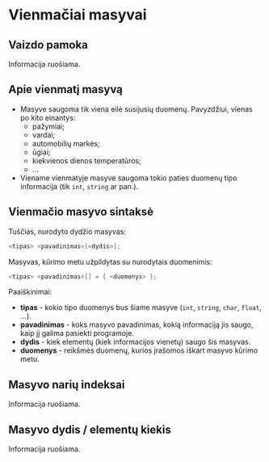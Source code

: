 # Vienmačiai masyvai

## Vaizdo pamoka

Informacija ruošiama.

## Apie vienmatį masyvą

- Masyve saugoma tik viena eilė susijusių duomenų. Pavyzdžiui, vienas po kito einantys:
  - pažymiai;
  - vardai;
  - automobilių markės;
  - ūgiai;
  - kiekvienos dienos temperatūros;
  - ...
- Viename vienmatyje masyve saugoma tokio paties duomenų tipo informacija (tik `int`, `string` ar pan.).

## Vienmačio masyvo sintaksė

Tuščias, nurodyto dydžio masyvas:

```cpp
<tipas> <pavadinimas>[<dydis>];
```

Masyvas, kūrimo metu užpildytas su nurodytais duomenimis:

```cpp
<tipas> <pavadinimas>[] = { <duomenys> };
```

Paaiškinimai:

- **tipas** - kokio tipo duomenys bus šiame masyve (`int`, `string`, `char`, `float`, ...).
- **pavadinimas** - koks masyvo pavadinimas, kokią informaciją jis saugo, kaip jį galima pasiekti programoje.
- **dydis** - kiek elementų (kiek informacijos vienetų) saugo šis masyvas.
- **duomenys** - reikšmės duomenų, kurios įrašomos iškart masyvo kūrimo metu.

## Masyvo narių indeksai

Informacija ruošiama.

## Masyvo dydis / elementų kiekis

Informacija ruošiama.

<!-- ## Masyvo narių indeksavimas

- Visi duomenys masyve surašomi atskiriant kableliu.
- Naudojant šį masyvo tipą nereikia rūpintis indeksavimo kūrimu, nes indeksavimas atliekamas automatiškai, kiekvieną masyvo narį/elementą automatiškai numeruojant nuo 0. Todėl jeigu surašote, kad masyve turite kelis žodžius (pvz.: “audi”, “bmw”, “mercedes”...). Kiekvienam žodžiui bus priskirtas indekso skaičius, pradedant 0. Todėl gausis, kad “audi” turės indeksą nr. 0, bmw - 1, mercedes - 2, ir t.t.
- Kiekvienas narys yra pasiekiamas per skaitinį indekso numerį, todėl jei norime pasiimti pirmąjį narį iš masyvo, nurodome indekso numerį - 0, jeigu antrąjį narį - 1 ir t.t.

### Pavyzdys 1

| Reikšmė | 5 | 8 | 9 | 3 | -1 | 7 | -2 | 4 |
|-|-|-|-|-|-|-|-|-|
| Indeksas | 0 | 1 | 2 | 3 | 4 | 5 | 6 | 7 |

```cpp
int skaiciai[] = { 5, 8, 9, 3, -1, 7, -2, 4 };
```

### Pavyzdys 2

| Reikšmė| Gluosnis | Ažuolas | Liepa | Berželis | Obelis |
|-|-|-|-|-|-|
| Indeksas| 0 | 1 | 2 | 3 | 4 |

```cpp
string medziai[] =
{
  "Gluosnis",
  "Ąžuolas",
  "Liepa",
  "Berželis",
  "Obelis"
};
```

## Duomenų pasiekimas per indeksą

Reikšmės pasiekimas (išspausdinimas):

```cpp
cout << pavadinimas[indeksas];
```

Reikšmės pakeitimas:

```cpp
pavadinimas[indeksas] = nauja_reiksme;
```

## Pasitikrinkite: koks indeksas arba reikšmė?

| Reikšmė | 5 | 8 | 9 | 3 | -1 | 7 | -2 | 4 |
|-|-|-|-|-|-|-|-|-|
| Indeksas | 0 | 1 | 2 | 3 | 4 | 5 | 6 | 7 |

- `skaiciai[???] = 5;`
- `skaiciai[3] = ???;`
- `skaiciai[6] = ???;`
- `skaiciai[???] = 8;`
- `skaiciai[???] = 7;`
- `skaiciai[4] = ???;`
- `skaiciai[???] = 9;`
- `skaiciai[???] = 4;`

## Pavyzdžiai

Informacija ruošiama.

## Užduotys

Informacija ruošiama. -->
